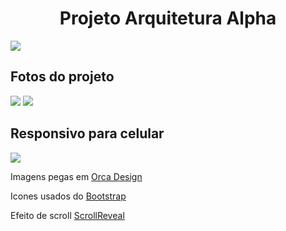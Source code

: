 <h1 align="center">Projeto Arquitetura Alpha</h1>
<img src="https://github.com/user-attachments/assets/678faa33-d3ce-4aa5-a409-2deefdd5dab7" align="center"/>
<h2>Fotos do projeto</h2>
<img src="https://github.com/user-attachments/assets/137a9c6a-b989-4760-9fe5-5203c97f120d"/>
<img src="https://github.com/user-attachments/assets/9b3185c5-8b71-4951-9541-f59daab0cd22"/>
<h2>Responsivo para celular</h2>
<img src="https://github.com/user-attachments/assets/a9c44951-f79e-426a-b456-476182cfe8d4"/>
<p>Imagens pegas em <a href="https://orcadesignec.com" target="_blank">Orca Design</a></p>
<p>Icones usados do <a href="https://icons.getbootstrap.com/" target="_blank">Bootstrap</a></p>
<p>Efeito de scroll <a href="https://scrollrevealjs.org/" target="_blank">ScrollReveal</a></p>
